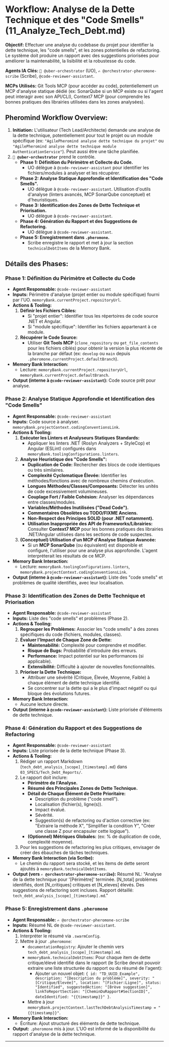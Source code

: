 # Workflow: Analyse de la Dette Technique et des "Code Smells" (11_Analyze_Tech_Debt.md)

**Objectif:** Effectuer une analyse du codebase du projet pour identifier la dette technique, les "code smells", et les zones potentielles de refactoring. Le système doit produire un rapport avec des suggestions priorisées pour améliorer la maintenabilité, la lisibilité et la robustesse du code.

**Agents IA Clés:** `🧐 @uber-orchestrator` (UO), `✍️ @orchestrator-pheromone-scribe` (Scribe), `@code-reviewer-assistant`.

**MCPs Utilisés:** Git Tools MCP (pour accéder au code), potentiellement un MCP d'analyse statique dédié (ex: SonarQube si un MCP existe ou si l'agent peut interagir avec son API/CLI), Context7 MCP (pour comprendre les bonnes pratiques des librairies utilisées dans les zones analysées).

## Pheromind Workflow Overview:

1.  **Initiation:** L'utilisateur (Tech Lead/Architecte) demande une analyse de la dette technique, potentiellement pour tout le projet ou un module spécifique (ex: `"AgilePheromind analyse dette technique du projet"` ou `"AgilePheromind analyse dette technique module AuthenticationService"`). Peut aussi être une tâche planifiée.
2.  **`🧐 @uber-orchestrator`** prend le contrôle.
    *   **Phase 1: Définition du Périmètre et Collecte du Code.**
        *   UO délègue à `@code-reviewer-assistant` pour identifier les fichiers/modules à analyser et les récupérer.
    *   **Phase 2: Analyse Statique Approfondie et Identification des "Code Smells".**
        *   UO délègue à `@code-reviewer-assistant`. Utilisation d'outils d'analyse (linters avancés, MCP SonarQube conceptuel) et d'heuristiques.
    *   **Phase 3: Identification des Zones de Dette Technique et Priorisation.**
        *   UO délègue à `@code-reviewer-assistant`.
    *   **Phase 4: Génération du Rapport et des Suggestions de Refactoring.**
        *   UO délègue à `@code-reviewer-assistant`.
    *   **Phase 5: Enregistrement dans `.pheromone`.**
        *   Scribe enregistre le rapport et met à jour la section `technicalDebtItems` de la Memory Bank.

## Détails des Phases:

### Phase 1: Définition du Périmètre et Collecte du Code
*   **Agent Responsable:** `@code-reviewer-assistant`
*   **Inputs:** Périmètre d'analyse (projet entier ou module spécifique) fourni par l'UO. `memoryBank.currentProject.repositoryUrl`.
*   **Actions & Tooling:**
    1.  **Définir les Fichiers Cibles:**
        *   Si "projet entier": Identifier tous les répertoires de code source .NET et Angular.
        *   Si "module spécifique": Identifier les fichiers appartenant à ce module.
    2.  **Récupérer le Code Source:**
        *   Utiliser **Git Tools MCP** (`clone_repository` ou `get_file_contents` pour les fichiers ciblés) pour obtenir la version la plus récente de la branche par défaut (ex: `develop` ou `main` depuis `.pheromone.currentProject.defaultBranch`).
*   **Memory Bank Interaction:**
    *   Lecture: `memoryBank.currentProject.repositoryUrl`, `memoryBank.currentProject.defaultBranch`.
*   **Output (interne à `@code-reviewer-assistant`):** Code source prêt pour analyse.

### Phase 2: Analyse Statique Approfondie et Identification des "Code Smells"
*   **Agent Responsable:** `@code-reviewer-assistant`
*   **Inputs:** Code source à analyser. `memoryBank.projectContext.codingConventionsLink`.
*   **Actions & Tooling:**
    1.  **Exécuter les Linters et Analyseurs Statiques Standards:**
        *   Appliquer les linters .NET (Roslyn Analyzers + StyleCop) et Angular (ESLint) configurés dans `memoryBank.toolingConfigurations.linters`.
    2.  **Analyse Heuristique des "Code Smells":**
        *   **Duplication de Code:** Rechercher des blocs de code identiques ou très similaires.
        *   **Complexité Cyclomatique Élevée:** Identifier les méthodes/fonctions avec de nombreux chemins d'exécution.
        *   **Longues Méthodes/Classes/Composants:** Détecter les unités de code excessivement volumineuses.
        *   **Couplage Fort / Faible Cohésion:** Analyser les dépendances entre classes/modules.
        *   **Variables/Méthodes Inutilisées ("Dead Code").**
        *   **Commentaires Obsolètes ou TODO/FIXME Anciens.**
        *   **Non-Respect des Principes SOLID (pour .NET notamment).**
        *   **Utilisation Inappropriée des API de Frameworks/Librairies:** Consulter **Context7 MCP** pour les bonnes pratiques des librairies .NET/Angular utilisées dans les sections de code suspectes.
    3.  **(Conceptuel) Utilisation d'un MCP d'Analyse Statique Avancée:**
        *   Si un **MCP SonarQube** (ou équivalent) est disponible et configuré, l'utiliser pour une analyse plus approfondie. L'agent interpréterait les résultats de ce MCP.
*   **Memory Bank Interaction:**
    *   Lecture: `memoryBank.toolingConfigurations.linters`, `memoryBank.projectContext.codingConventionsLink`.
*   **Output (interne à `@code-reviewer-assistant`):** Liste des "code smells" et problèmes de qualité identifiés, avec leur localisation.

### Phase 3: Identification des Zones de Dette Technique et Priorisation
*   **Agent Responsable:** `@code-reviewer-assistant`
*   **Inputs:** Liste des "code smells" et problèmes (Phase 2).
*   **Actions & Tooling:**
    1.  **Regrouper les Problèmes:** Associer les "code smells" à des zones spécifiques du code (fichiers, modules, classes).
    2.  **Évaluer l'Impact de Chaque Zone de Dette:**
        *   **Maintenabilité:** Complexité pour comprendre et modifier.
        *   **Risque de Bugs:** Probabilité d'introduire des erreurs.
        *   **Performance:** Impact potentiel sur les performances (si applicable).
        *   **Extensibilité:** Difficulté à ajouter de nouvelles fonctionnalités.
    3.  **Prioriser la Dette Technique:**
        *   Attribuer une sévérité (Critique, Élevée, Moyenne, Faible) à chaque élément de dette technique identifié.
        *   Se concentrer sur la dette qui a le plus d'impact négatif ou qui bloque des évolutions futures.
*   **Memory Bank Interaction:**
    *   Aucune lecture directe.
*   **Output (interne à `@code-reviewer-assistant`):** Liste priorisée d'éléments de dette technique.

### Phase 4: Génération du Rapport et des Suggestions de Refactoring
*   **Agent Responsable:** `@code-reviewer-assistant`
*   **Inputs:** Liste priorisée de la dette technique (Phase 3).
*   **Actions & Tooling:**
    1.  Rédiger un rapport Markdown (`tech_debt_analysis_[scope]_[timestamp].md`) dans `03_SPECS/Tech_Debt_Reports/`.
    2.  Le rapport doit inclure:
        *   **Périmètre de l'Analyse.**
        *   **Résumé des Principales Zones de Dette Technique.**
        *   **Détail de Chaque Élément de Dette Prioritaire:**
            *   Description du problème ("code smell").
            *   Localisation (fichier(s), ligne(s)).
            *   Impact évalué.
            *   Sévérité.
            *   Suggestion(s) de refactoring ou d'action corrective (ex: "Extraire la méthode X", "Simplifier la condition Y", "Créer une classe Z pour encapsuler cette logique").
        *   **(Optionnel) Métriques Globales:** (ex: % de duplication de code, complexité moyenne).
    3.  Pour les suggestions de refactoring les plus critiques, envisager de créer des ébauches de tâches techniques.
*   **Memory Bank Interaction (via Scribe):**
    *   Le chemin du rapport sera stocké, et les items de dette seront ajoutés à `memoryBank.technicalDebtItems`.
*   **Output (vers `✍️ @orchestrator-pheromone-scribe`):** Résumé NL: "Analyse de la dette technique pour '[Périmètre]' terminée. [N_total] problèmes identifiés, dont [N_critiques] critiques et [N_eleves] élevés. Des suggestions de refactoring sont incluses. Rapport détaillé: `tech_debt_analysis_[scope]_[timestamp].md`."

### Phase 5: Enregistrement dans `.pheromone`
*   **Agent Responsable:** `✍️ @orchestrator-pheromone-scribe`
*   **Inputs:** Résumé NL de `@code-reviewer-assistant`.
*   **Actions & Tooling:**
    1.  Interpréter le résumé via `.swarmConfig`.
    2.  Mettre à jour `.pheromone`:
        *   `documentationRegistry`: Ajouter le chemin vers `tech_debt_analysis_[scope]_[timestamp].md`.
        *   `memoryBank.technicalDebtItems`: Pour chaque item de dette critique/élevé identifié dans le rapport (le Scribe devrait pouvoir extraire une liste structurée du rapport ou du résumé de l'agent):
            *   Ajouter un nouvel objet: `{ id: "TD_UUID_Example", description: "[Description du problème]", severity: "[Critique/Élevée]", location: "[Fichier:Ligne]", status: "Identified", suggestedAction: "[Brève suggestion]", linkToReportSection: "[CheminDuRapport#SectionID]", dateIdentified: "{{timestamp}}" }`.
        *   Mettre à jour `memoryBank.projectContext.lastTechDebtAnalysisTimestamp = "{{timestamp}}"`.
*   **Memory Bank Interaction:**
    *   Écriture: Ajout structuré des éléments de dette technique.
*   **Output:** `.pheromone` mis à jour. L'UO est informé de la disponibilité du rapport d'analyse de la dette technique.

---